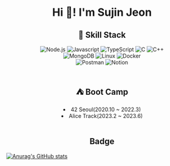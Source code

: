 <!--
**mack-10/mack-10** is a ✨ _special_ ✨ repository because its `README.md` (this file) appears on your GitHub profile.

Here are some ideas to get you started:
-->

<h1 align="center">Hi 🐯! I'm Sujin Jeon</h1>

<!-- Skill Stack -->
<h2 align="center">🔧 Skill Stack</h3>
  
<div class="language" align="center">
  <img alt="Node.js" src ="https://img.shields.io/badge/Node.js-339933?style=for-the-badge&logo=Node.js&logoColor=white">
  <img alt="Javascript" src ="https://img.shields.io/badge/JavaScript-F7DF1E?style=for-the-badge&logo=JavaScript&logoColor=white">
  <img alt="TypeScript" src="https://img.shields.io/badge/TypeScript-3178C6?style=for-the-badge&logo=TypeScript&logoColor=white">
  <img alt="C" src="https://img.shields.io/badge/C-A8B9CC?style=for-the-badge&logo=C&logoColor=white">
  <img alt="C++" src="https://img.shields.io/badge/C++-00599C?style=for-the-badge&logo=C++%2B%2B&logoColor=white">
</div>
  
<div class="skills" align="center">
  <img alt="MongoDB" src="https://img.shields.io/badge/MongoDB-47A248?style=for-the-badge&logo=MongoDB&logoColor=white">
  <img alt="Linux" src="https://img.shields.io/badge/Linux-FCC624?style=for-the-badge&logo=Linux&logoColor=white">
  <img alt="Docker" src="https://img.shields.io/badge/Docker-2496ED?style=for-the-badge&logo=Docker&logoColor=white">
</div>

<div class="" align="center">
  <img alt="Postman" src="https://img.shields.io/badge/Postman-FF6C37?style=for-the-badge&logo=Postman&logoColor=white">
  <img alt="Notion" src="https://img.shields.io/badge/Notion-000000?style=for-the-badge&logo=Notion&logoColor=white">
</div>

<br/>

<!-- Bootcamp -->

<div align="center">
  <h2>⛺️ Boot Camp</h2>
  <li>42 Seoul(2020.10 ~ 2022.3)</li>
  <li>Alice Track(2023.2 ~ 2023.6)</li>
</div>

<br/>

<!-- BADGE -->
<h2 align="center">Badge</h2>
  
[![Anurag's GitHub stats](https://github-readme-stats.vercel.app/api?username=mackerel-10)](https://github.com/mackerel-10/github-readme-stats)

